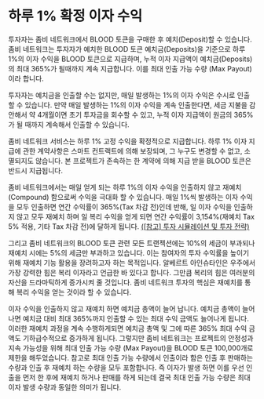 # 하루 1% 확정 이자 수익

투자자는 좀비 네트워크에서 BLOOD 토큰을 구매한 후 예치(Deposit)할 수 있습니다. 좀비 네트워크는 투자자가 예치한 BLOOD 토큰 예치금(Deposits)을 기준으로 하루 1%의 이자 수익을 BLOOD 토큰으로 지급하며, 누적 이자 지급액이 예치금(Deposits)의 최대 365%가 될때까지 계속 지급합니다. 이를 최대 인출 가능 수량 (Max Payout)이라 합니다.&#x20;

투자자는 예치금을 인출할 수는 없지만, 매일 발생하는 1%의 이자 수익은 수시로 인출할 수 있습니다. 만약 매일 발생하는 1%의 이자 수익을 계속 인출한다면, 세금 지불을 감안해서 약 4개월이면 초기 투자금을 회수할 수 있고, 누적 이자 지급액이 원금의 365%가 될 때까지 계속해서 인출할 수 있습니다.&#x20;

좀비 네트워크 서비스는 하루 1% 고정 수익을 확정적으로 지급합니다. 하루 1% 이자 지급에 관한 계약사항은 스마트 컨트랙트에 의해 보장되며, 그 누구도 변경할 수 없고, 소멸되지도 않습니다. 본 프로젝트가 존속하는 한 계약에 의해 지급 받을 BLOOD 토큰은 반드시 지급됩니다.

좀비 네트워크에서는 매일 얻게 되는 하루 1%의 이자 수익을 인출하지 않고 재예치(Compound) 함으로써 수익을 극대화 할 수 있습니다. 매일 1%씩 발생하는 이자 수익을 모두 인출하면 연간 수익률이 365%(Tax 차감 전)인데 반해, 일 이자 수익을 인출하지 않고 모두 재예치 하며 일 복리 수익을 얻게 되면 연간 수익률이 3,154%(재예치 Tax 5% 적용, 기타 Tax 차감 전)에 달하게 됩니다. [(\[참고\] 투자 시뮬레이션 및 투자 전략)](../undefined-3/undefined-5.md) &#x20;

그리고 좀비 네트워크의 BLOOD 토큰 관련 모든 트랜젝션에는 10%의 세금이 부과되나 재예치 시에는 5%의 세금만 부과하고 있습니다. 이는 참여자의 투자 수익률을 높이기 위해 재예치 기능 활용을 장려하고자 하는 목적입니다. 알베르트 아인슈타인은 우주에서 가장 강력한 힘은 복리 이자라고 언급한 바 있다고 합니다. 그만큼 복리의 힘은 여러분의 자산을 드라마틱하게 증가시켜 줄 것입니다. 좀비 네트워크 투자의 핵심은 재예치를 통해 복리 수익을 얻는 것이라 할 수 있습니다.

이자 수익을 인출하지 않고 재예치 하면 예치금 총액이 늘어 납니다. 예치금 총액이 늘어나면 예치금 대비 최대 365%까지 인출할 수 있는 최대 수익 금액도 늘어나게 됩니다. 이러한 재예치 과정을 계속 수행하게되면 예치금 총액 및 그에 따른 365% 최대 수익 금액도 기하급수적으로 증가하게 됩니다. 그렇지만 좀비 네트워크는 프로젝트의 안정성과 지속 가능성을 위해 최대 인출 가능 수량 (Max Payout)을 BLOOD 토큰 100,000개로 제한을 해두었습니다. 참고로 최대 인출 가능 수량에서 인출이라 함은 인출 후 판매하는 수량과 인출 후 재예치 하는 수량을 모두 포함합니다. 즉 이자가 발생 하면 이를 우선 인출을 먼저 한 후에 재예치 하거나 판매를 하게 되는데 결국 최대 인출 가능 수량은 최대 이자 발생 수량과 동일한 의미가 됩니다.
